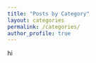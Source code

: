 ```yaml
---
title: "Posts by Category"
layout: categories
permalink: /categories/
author_profile: true
---
```


hi